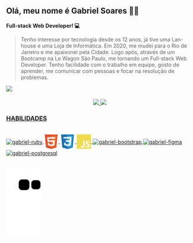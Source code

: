 ## Olá, meu nome é Gabriel Soares 🧑‍💻

**Full-stack Web Developer! 💻**

> Tenho interesse por tecnologia desde os 12 anos, já tive uma Lan-house e uma Loja de Informática. Em 2020, me mudei para o Rio de Janeiro e me apaixonei pela Cidade. Logo após, através de um Bootcamp na Le Wagon São Paulo, me tornando um Full-stack Web Developer. Tenho facilidade com o trabalho em equipe, gosto de aprender, me comunicar com pessoas e focar na resolução de problemas.
<div> 
  <a href="https://www.linkedin.com/in/gabriel-soares1/" target="_blank"><img src="https://img.shields.io/badge/-LinkedIn-%230077B5?style=for-the-badge&logo=linkedin&logoColor=white" target="_blank"></a> 
 </div
  
##
  <br>

<div align="center">
  <a href="https://github.com/gabrielsoares1">
   <img height="180em" src="https://github-readme-stats.vercel.app/api?username=gabrielsoares1&count_private=true&show_icons=true&locale=pt-br&bg_color=0d1117&text_color=ffffff&repo=convoychat"/>
  <img height="180em" src="https://github-readme-stats.vercel.app/api/top-langs?username=gabrielsoares1&count_private=true&show_icons=true&locale=pt-br&bg_color=0d1117&text_color=ffffff&layout=compact"/>
</div>
  
  ### **HABILIDADES**
<div style="display: inline_block"><br>
  <img align="center" alt="gabriel-ruby" height="40" width="40" src="https://cdn.jsdelivr.net/gh/devicons/devicon/icons/ruby/ruby-original.svg">
  <img align="center" alt="gabriel-HTML" height="40" width="40" src="https://raw.githubusercontent.com/devicons/devicon/master/icons/html5/html5-original.svg">
  <img align="center" alt="gabriel-CSS" height="40" width="40" src="https://raw.githubusercontent.com/devicons/devicon/master/icons/css3/css3-original.svg">
  <img align="center" alt="gabriel-Js" height="40" width="40" src="https://raw.githubusercontent.com/devicons/devicon/master/icons/javascript/javascript-plain.svg">
  <img align="center" alt="gabriel-bootstrap" height="40" width="40" src="https://cdn.jsdelivr.net/gh/devicons/devicon/icons/bootstrap/bootstrap-original.svg">
  <img align="center" alt="gabriel-figma" height="40" width="40" src="https://cdn.jsdelivr.net/gh/devicons/devicon/icons/figma/figma-original.svg">
  <img align="center" alt="gabriel-postgresql" height="40" width="40" src="https://cdn.jsdelivr.net/gh/devicons/devicon/icons/postgresql/postgresql-original.svg">
</div>
  
  ##
 
<div> 
  
  ![Snake animation](https://github.com/rafaballerini/rafaballerini/blob/output/github-contribution-grid-snake.svg)
 
</div>
